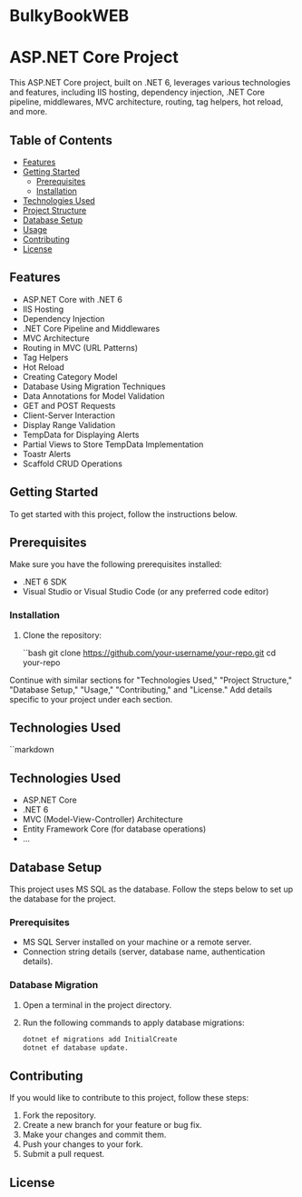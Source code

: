 # BulkyBookWEB
# ASP.NET Core Project

This ASP.NET Core project, built on .NET 6, leverages various technologies and features, including IIS hosting, dependency injection, .NET Core pipeline, middlewares, MVC architecture, routing, tag helpers, hot reload, and more.

## Table of Contents

- [Features](#features)
- [Getting Started](#getting-started)
  - [Prerequisites](#prerequisites)
  - [Installation](#installation)
- [Technologies Used](#technologies-used)
- [Project Structure](#project-structure)
- [Database Setup](#database-setup)
- [Usage](#usage)
- [Contributing](#contributing)
- [License](#license)


## Features

- ASP.NET Core with .NET 6
- IIS Hosting
- Dependency Injection
- .NET Core Pipeline and Middlewares
- MVC Architecture
- Routing in MVC (URL Patterns)
- Tag Helpers
- Hot Reload
- Creating Category Model
- Database Using Migration Techniques
- Data Annotations for Model Validation
- GET and POST Requests
- Client-Server Interaction
- Display Range Validation
- TempData for Displaying Alerts
- Partial Views to Store TempData Implementation
- Toastr Alerts
- Scaffold CRUD Operations


## Getting Started

To get started with this project, follow the instructions below.

## Prerequisites

Make sure you have the following prerequisites installed:

- .NET 6 SDK
- Visual Studio or Visual Studio Code (or any preferred code editor)

### Installation

1. Clone the repository:

   ``bash
   git clone https://github.com/your-username/your-repo.git
   cd your-repo

Continue with similar sections for "Technologies Used," "Project Structure," "Database Setup," "Usage," "Contributing," and "License." Add details specific to your project under each section.

## Technologies Used

``markdown
## Technologies Used

- ASP.NET Core
- .NET 6
- MVC (Model-View-Controller) Architecture
- Entity Framework Core (for database operations)
- ...

## Database Setup

This project uses MS SQL as the database. Follow the steps below to set up the database for the project.

### Prerequisites

- MS SQL Server installed on your machine or a remote server.
- Connection string details (server, database name, authentication details).

### Database Migration

1. Open a terminal in the project directory.

2. Run the following commands to apply database migrations:

   ```bash
   dotnet ef migrations add InitialCreate
   dotnet ef database update.

## Contributing

If you would like to contribute to this project, follow these steps:

1. Fork the repository.
2. Create a new branch for your feature or bug fix.
3. Make your changes and commit them.
4. Push your changes to your fork.
5. Submit a pull request.

 ## License


